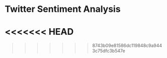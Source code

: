 # Twitter Sentiment Analysis
<<<<<<< HEAD
=======


>>>>>>> 8743b09e81586dc119848c9a9443c75dfc3b547e
